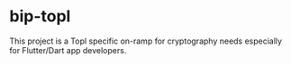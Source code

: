# bip-topl
This project is a Topl specific on-ramp for cryptography needs especially for Flutter/Dart app developers. 
